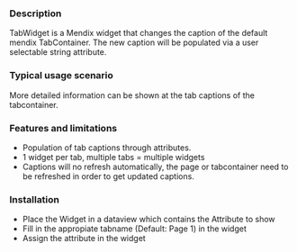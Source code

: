 ### Description
TabWidget is a Mendix widget that changes the caption of the default mendix TabContainer.
The new caption will be populated via a user selectable string attribute.

### Typical usage scenario
More detailed information can be shown at the tab captions of the tabcontainer.


### Features and limitations
- Population of tab captions through attributes.
- 1 widget per tab, multiple tabs = multiple widgets
- Captions will no refresh automatically, the page or tabcontainer need to be refreshed in order to get updated captions.

### Installation
- Place the Widget in a dataview which contains the Attribute to show
- Fill in the appropiate tabname (Default: Page 1) in the widget
- Assign the attribute in the widget